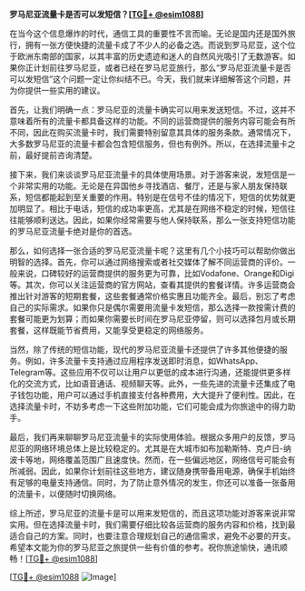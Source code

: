 **罗马尼亚流量卡是否可以发短信？[[TG💪+ @esim1088](https://t.me/s/esim1088)]**

在当今这个信息爆炸的时代，通信工具的重要性不言而喻。无论是国内还是国外旅行，拥有一张方便快捷的流量卡成了不少人的必备之选。而说到罗马尼亚，这个位于欧洲东南部的国家，以其丰富的历史遗迹和迷人的自然风光吸引了无数游客。如果你正计划前往罗马尼亚，或者已经在罗马尼亚旅行，那么“罗马尼亚流量卡是否可以发短信”这个问题一定让你纠结不已。今天，我们就来详细解答这个问题，并为你提供一些实用的建议。

首先，让我们明确一点：罗马尼亚的流量卡确实可以用来发送短信。不过，这并不意味着所有的流量卡都具备这样的功能。不同的运营商提供的服务内容可能会有所不同，因此在购买流量卡时，我们需要特别留意其具体的服务条款。通常情况下，大多数罗马尼亚的流量卡都会包含短信服务，但也有例外。所以，在选择流量卡之前，最好提前咨询清楚。

接下来，我们来谈谈罗马尼亚流量卡的具体使用场景。对于游客来说，发短信是一个非常实用的功能。无论是在异国他乡寻找酒店、餐厅，还是与家人朋友保持联系，短信都能起到至关重要的作用。特别是在信号不佳的情况下，短信的优势就更加明显了。相比于电话，短信的成功率更高，尤其是在网络不稳定的时候，短信往往能够顺利送达。因此，如果你经常需要与他人保持联系，那么一张支持短信功能的罗马尼亚流量卡绝对是你的首选。

那么，如何选择一张合适的罗马尼亚流量卡呢？这里有几个小技巧可以帮助你做出明智的选择。首先，你可以通过网络搜索或者社交媒体了解不同运营商的评价。一般来说，口碑较好的运营商提供的服务更为可靠，比如Vodafone、Orange和Digi等。其次，你可以关注运营商的官方网站，查看其提供的套餐详情。许多运营商会推出针对游客的短期套餐，这些套餐通常价格实惠且功能齐全。最后，别忘了考虑自己的实际需求。如果你只是偶尔需要用流量卡发短信，那么选择一款按需计费的套餐可能更为划算；而如果你需要长时间在罗马尼亚停留，则可以选择包月或长期套餐，这样既能节省费用，又能享受更稳定的网络服务。

当然，除了传统的短信功能，现代的罗马尼亚流量卡还提供了许多其他便捷的服务。例如，许多流量卡支持通过应用程序发送即时消息，如WhatsApp、Telegram等。这些应用不仅可以让用户以更低的成本进行沟通，还能提供更多样化的交流方式，比如语音通话、视频聊天等。此外，一些先进的流量卡还集成了电子钱包功能，用户可以通过手机直接支付各种费用，大大提升了便利性。因此，在选择流量卡时，不妨多考虑一下这些附加功能，它们可能会成为你旅途中的得力助手。

最后，我们再来聊聊罗马尼亚流量卡的实际使用体验。根据众多用户的反馈，罗马尼亚的网络环境总体上是比较稳定的。尤其是在大城市如布加勒斯特、克卢日-纳波卡等地，网络覆盖范围广且速度快。然而，在一些偏远地区，网络信号可能会有所减弱。因此，如果你计划前往这些地方，建议随身携带备用电源，确保手机始终有足够的电量支持通信。同时，为了防止意外情况的发生，你还可以准备一张备用的流量卡，以便随时切换网络。

综上所述，罗马尼亚的流量卡是可以用来发短信的，而且这项功能对游客来说非常实用。但在选择流量卡时，我们需要仔细比较各运营商的服务内容和价格，找到最适合自己的方案。同时，也要注意合理规划自己的通信需求，避免不必要的开支。希望本文能为你的罗马尼亚之旅提供一些有价值的参考。祝你旅途愉快，通讯顺畅！[[TG💪+ @esim1088](https://t.me/s/esim1088)]

[[TG💪+ @esim1088](https://t.me/s/esim1088) ![Image](https://i.postimg.cc/4NQfJmqS/Snipaste-2025-05-13-00-14-12.png)]